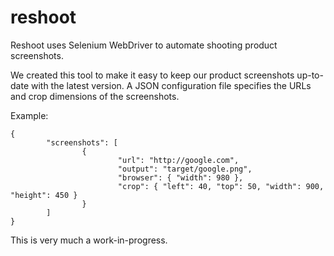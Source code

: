 reshoot
=======

Reshoot uses Selenium WebDriver to automate shooting product screenshots.

We created this tool to make it easy to keep our product screenshots up-to-date with the latest version. A JSON configuration file specifies the URLs and crop dimensions of the screenshots.

Example:

```
{
        "screenshots": [
                {
                        "url": "http://google.com",
                        "output": "target/google.png",
                        "browser": { "width": 980 },
                        "crop": { "left": 40, "top": 50, "width": 900, "height": 450 }
                }
        ]
}
```

This is very much a work-in-progress. 
